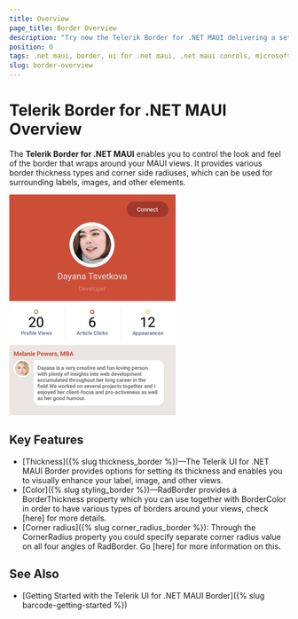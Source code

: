 ```yaml
---
title: Overview
page_title: Border Overview  
description: "Try now the Telerik Border for .NET MAUI delivering a set of options for creating and showing barcodes."
position: 0
tags: .net maui, border, ui for .net maui, .net maui conrols, microsoft .net maui
slug: border-overview
---
```


# Telerik Border for .NET MAUI Overview

The **Telerik Border for .NET MAUI** enables you to control the look and feel of the border that wraps around your MAUI views. It provides various border thickness types and corner side radiuses, which can be used for surrounding labels, images, and other elements.

![Border Overview](images/border-overview.png "RadBorder Overview")

## Key Features

* [Thickness]({% slug thickness_border %})&mdash;The Telerik UI for .NET MAUI Border provides options for setting its thickness and enables you to visually enhance your label, image, and other views.
* [Color]({% slug styling_border %})&mdash;RadBorder provides a BorderThickness property which you can use together with BorderColor in order to have various types of borders around your views, check [here] for more details.
* [Corner radius]({% slug corner_radius_border %}): Through the CornerRadius property you could specify separate corner radius value on all four angles of RadBorder. Go [here] for more information on this.

## See Also

- [Getting Started with the Telerik UI for .NET MAUI Border]({% slug barcode-getting-started %})
